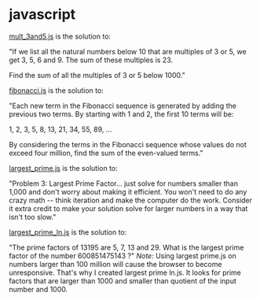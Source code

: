 # javascript

[mult_3and5.js](https://github.com/ryanpaixao/javascript/blob/rawjs/mult_3and5.js) is the solution to:

  "If we list all the natural numbers below 10 that are multiples of 3 or 5, we get 3, 5, 6 and 9. The sum of these multiples is 23.

  Find the sum of all the multiples of 3 or 5 below 1000."
  
  
  
[fibonacci.js](https://github.com/ryanpaixao/javascript/blob/rawjs/fibonacci.js) is the solution to:
  
  "Each new term in the Fibonacci sequence is generated by adding the previous two terms. By starting with 1 and 2, the first 10 terms will be:

  1, 2, 3, 5, 8, 13, 21, 34, 55, 89, ...

  By considering the terms in the Fibonacci sequence whose values do not exceed four million, find the sum of the even-valued terms."



[largest_prime.js](https://github.com/ryanpaixao/javascript/blob/rawjs/largest_prime.js) is the solution to:

  "Problem 3: Largest Prime Factor... just solve for numbers smaller than 1,000 and don't worry about making it efficient. You won't need to do 
  any crazy math -- think iteration and make the computer do the work. Consider it extra credit to make your solution solve for larger numbers 
  in a way that isn't too slow."
  
  
  
  [largest_prime_ln.js](https://github.com/ryanpaixao/javascript/blob/rawjs/largest_prime_ln.js) is the solution to:
  
  "The prime factors of 13195 are 5, 7, 13 and 29. What is the largest prime factor of the number 600851475143 ?"
  *Note:* Using largest prime.js on numbers larger than 100 million will cause the browser to become unresponsive. That's why I created largest prime ln.js. It looks for prime factors that are larger than 1000 and smaller than quotient of the input number and 1000.
